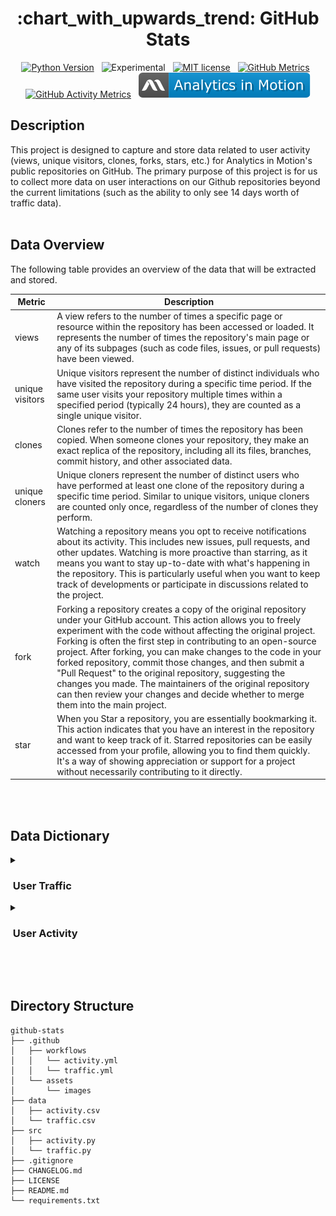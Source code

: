 
<h1 align="center">:chart_with_upwards_trend: GitHub Stats</h1>

<!-- badges: start -->
<div align="center">
  
[![Python Version](https://img.shields.io/badge/python-3.10-blue?logo=python&logoColor=ffdd54)](https://www.python.org/downloads/)&nbsp;&nbsp;
![Experimental](https://img.shields.io/badge/experimental-yes-brightgreen.svg)&nbsp;&nbsp;
[![MIT license](https://img.shields.io/badge/License-MIT-yellow.svg)](https://github.com/analyticsinmotion/github-stats/blob/main/LICENSE)&nbsp;&nbsp;
[![GitHub Metrics](https://github.com/analyticsinmotion/github-stats/actions/workflows/traffic.yml/badge.svg)](https://github.com/analyticsinmotion/github-stats/actions/workflows/traffic.yml)&nbsp;&nbsp;
[![GitHub Activity Metrics](https://github.com/analyticsinmotion/github-stats/actions/workflows/activity.yml/badge.svg)](https://github.com/analyticsinmotion/github-stats/actions/workflows/activity.yml)&nbsp;&nbsp;
[![Analytics in Motion](https://raw.githubusercontent.com/analyticsinmotion/.github/main/assets/images/analytics-in-motion-github-badge-rounded.svg)](https://www.analyticsinmotion.com)
  
</div>
<!-- badges: end -->

<!-- DESCRIPTION -->
## Description
This project is designed to capture and store data related to user activity (views, unique visitors, clones, forks, stars, etc.) for Analytics in Motion's public repositories on GitHub. The primary purpose of this project is for us to collect more data on user interactions on our Github repositories beyond the current limitations (such as the ability to only see 14 days worth of traffic data). 
<br /><br />


## Data Overview
The following table provides an overview of the data that will be extracted and stored.

| Metric  | Description | 
| ------------- | ------------- |
| views  | A view refers to the number of times a specific page or resource within the repository has been accessed or loaded. It represents the number of times the repository's main page or any of its subpages (such as code files, issues, or pull requests) have been viewed. |
| unique visitors  | Unique visitors represent the number of distinct individuals who have visited the repository during a specific time period. If the same user visits your repository multiple times within a specified period (typically 24 hours), they are counted as a single unique visitor. |
| clones  | Clones refer to the number of times the repository has been copied. When someone clones your repository, they make an exact replica of the repository, including all its files, branches, commit history, and other associated data. |
| unique cloners  | Unique cloners represent the number of distinct users who have performed at least one clone of the repository during a specific time period. Similar to unique visitors, unique cloners are counted only once, regardless of the number of clones they perform. |
| watch  | Watching a repository means you opt to receive notifications about its activity. This includes new issues, pull requests, and other updates. Watching is more proactive than starring, as it means you want to stay up-to-date with what's happening in the repository. This is particularly useful when you want to keep track of developments or participate in discussions related to the project. |
| fork  | Forking a repository creates a copy of the original repository under your GitHub account. This action allows you to freely experiment with the code without affecting the original project. Forking is often the first step in contributing to an open-source project. After forking, you can make changes to the code in your forked repository, commit those changes, and then submit a "Pull Request" to the original repository, suggesting the changes you made. The maintainers of the original repository can then review your changes and decide whether to merge them into the main project. |
| star  | When you Star a repository, you are essentially bookmarking it. This action indicates that you have an interest in the repository and want to keep track of it. Starred repositories can be easily accessed from your profile, allowing you to find them quickly. It's a way of showing appreciation or support for a project without necessarily contributing to it directly. |

<br /><br />

<!-- DATA DICTIONARY -->
## Data Dictionary

<details>
  <summary><h3>&nbsp;User Traffic</h3></summary>

The <a href="https://github.com/analyticsinmotion/github-stats/blob/main/data/traffic.csv">traffic.csv</a> file contains time series information relating to views, unique visitors, clones and unique cloners to each repository.

**File Details**
<br />
*Filename:* traffic
<br />
*Extension:* .csv
<br />
*Delimiter:* Comma (,)
<br />
*Header:* True


**Structure**

| Column Name  | Data Type | Description |
| ------------- | ------------- | ------------- |
| date  | Date (yyyy-mm-dd) | The date when the data was recorded |
| repository  | Text | The name of the repository |
| views  | Numeric | The number of repository views |
| unique_visitors  | Numeric | The number of unique visitors to the repository |
| clones  | Numeric | The number of times a repository is cloned |
| unique_cloners  | Numeric | The number of unique cloners of the repository |

</details>

<details>
  <summary><h3>&nbsp;User Activity</h3></summary>

The <a href="https://github.com/analyticsinmotion/github-stats/blob/main/data/activity.csv">traffic.csv</a> file contains cumulative time series information relating to stars, watchers and forks for each repository.

**File Details**
<br />
*Filename:* activity
<br />
*Extension:* .csv
<br />
*Delimiter:* Comma (,)
<br />
*Header:* True


**Structure**

| Column Name  | Data Type | Description |
| ------------- | ------------- | ------------- |
| date  | Date (yyyy-mm-dd) | The date when the data was recorded |
| repository  | Text | The name of the repository |
| stars  | Numeric | The number of times a repository has been starred |
| watchers  | Numeric | The number of users watching a repository |
| forks  | Numeric | The number of times a repository has been forked |


</details>

<br /><br />

<!-- DIRECTORY STRUCTURE -->
## Directory Structure

    github-stats
    ├── .github           
    │   ├── workflows
    │   │   └── activity.yml
    │   │   └── traffic.yml
    │   └── assets
    │       └── images 
    ├── data
    │   ├── activity.csv 
    │   └── traffic.csv
    ├── src
    │   ├── activity.py 
    │   └── traffic.py 
    ├── .gitignore
    ├── CHANGELOG.md
    ├── LICENSE  
    ├── README.md              
    └── requirements.txt                    

                       
<br /><br />


